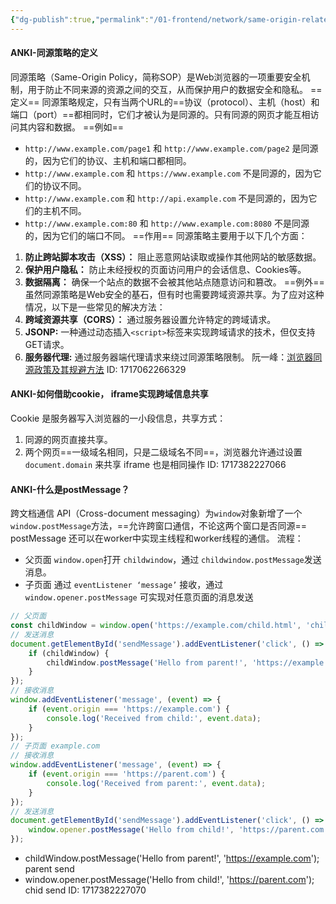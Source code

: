 ```yaml
---
{"dg-publish":true,"permalink":"/01-frontend/network/same-origin-related/","title":"同源策略相关问题","created":"2024-09-18T14:20:18.388+08:00","updated":"2024-07-03T16:22:12.000+08:00"}
---
```


#### ANKI-同源策略的定义
同源策略（Same-Origin Policy，简称SOP）是Web浏览器的一项重要安全机制，用于防止不同来源的资源之间的交互，从而保护用户的数据安全和隐私。
==定义==
同源策略规定，只有当两个URL的==协议（protocol）、主机（host）和端口（port）==都相同时，它们才被认为是同源的。只有同源的网页才能互相访问其内容和数据。
==例如==
- `http://www.example.com/page1` 和 `http://www.example.com/page2` 是同源的，因为它们的协议、主机和端口都相同。
- `http://www.example.com` 和 `https://www.example.com` 不是同源的，因为它们的协议不同。
- `http://www.example.com` 和 `http://api.example.com` 不是同源的，因为它们的主机不同。
- `http://www.example.com:80` 和 `http://www.example.com:8080` 不是同源的，因为它们的端口不同。
==作用==
同源策略主要用于以下几个方面：
1. **防止跨站脚本攻击（XSS）：** 阻止恶意网站读取或操作其他网站的敏感数据。
2. **保护用户隐私：** 防止未经授权的页面访问用户的会话信息、Cookies等。
3. **数据隔离：** 确保一个站点的数据不会被其他站点随意访问和篡改。
==例外==
虽然同源策略是Web安全的基石，但有时也需要跨域资源共享。为了应对这种情况，以下是一些常见的解决方法：
1. **跨域资源共享（CORS）：** 通过服务器设置允许特定的跨域请求。
2. **JSONP:** 一种通过动态插入`<script>`标签来实现跨域请求的技术，但仅支持GET请求。
3. **服务器代理:** 通过服务器端代理请求来绕过同源策略限制。
阮一峰：[浏览器同源政策及其规避方法](https://www.ruanyifeng.com/blog/2016/04/same-origin-policy.html)
ID: 1717062266329

#### ANKI-如何借助cookie， iframe实现跨域信息共享
Cookie 是服务器写入浏览器的一小段信息，共享方式：
1. 同源的网页直接共享。
2. 两个网页==一级域名相同，只是二级域名不同==，浏览器允许通过设置`document.domain` 来共享
iframe 也是相同操作
ID: 1717382227066


#### ANKI-什么是postMessage？
跨文档通信 API（Cross-document messaging）为`window`对象新增了一个`window.postMessage`方法，==允许跨窗口通信，不论这两个窗口是否同源== postMessage 还可以在worker中实现主线程和worker线程的通信。
流程：
+ 父页面 `window.open`打开 `childwindow`，通过 `childwindow.postMessage`发送消息。
+ 子页面 通过 `eventListener ‘message’` 接收，通过 `window.opener.postMessage` 可实现对任意页面的消息发送
```javascript
// 父页面
const childWindow = window.open('https://example.com/child.html', 'childWindow', 'width=600,height=400');
// 发送消息
document.getElementById('sendMessage').addEventListener('click', () => {
	if (childWindow) {
		childWindow.postMessage('Hello from parent!', 'https://example.com');
	}
});
// 接收消息
window.addEventListener('message', (event) => {
	if (event.origin === 'https://example.com') {
		console.log('Received from child:', event.data);
	}
});
// 子页面 example.com
// 接收消息
window.addEventListener('message', (event) => {
	if (event.origin === 'https://parent.com') {
		console.log('Received from parent:', event.data);
	}
});
// 发送消息
document.getElementById('sendMessage').addEventListener('click', () => {
	window.opener.postMessage('Hello from child!', 'https://parent.com');
});
```
+ childWindow.postMessage('Hello from parent!', 'https://example.com');  parent send
+ window.opener.postMessage('Hello from child!', 'https://parent.com');  chid send
ID: 1717382227070
